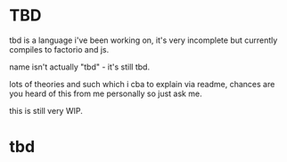 # TBD

tbd is a language i've been working on, it's very incomplete but currently compiles to factorio and js.

name isn't actually "tbd" - it's still tbd.

lots of theories and such which i cba to explain via readme, chances are you heard of this from me personally
so just ask me. 

this is still very WIP.
# tbd
